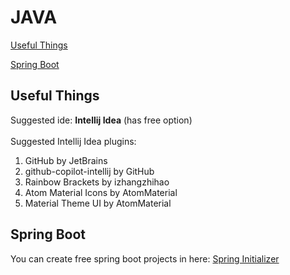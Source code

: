 # JAVA
<p><a href="#useful-things">Useful Things</a></p>
<p><a href="#spring-boot">Spring Boot</a></p>

<h2 id="useful-things">Useful Things</h2>
Suggested ide: <strong>Intellij Idea</strong> (has free option)<br><br>
Suggested Intellij Idea plugins: <br>
<ol>
  <li>GitHub by JetBrains</li>
  <li>github-copilot-intellij by GitHub</li>
  <li>Rainbow Brackets by izhangzhihao</li>
  <li>Atom Material Icons by AtomMaterial</li>
  <li>Material Theme UI by AtomMaterial</li>
</ol>

<h2 id="spring-boot">Spring Boot</h2>
<p>You can create free spring boot projects in here: <a href="https://start.spring.io" target="_blank">Spring Initializer</a> </p>
